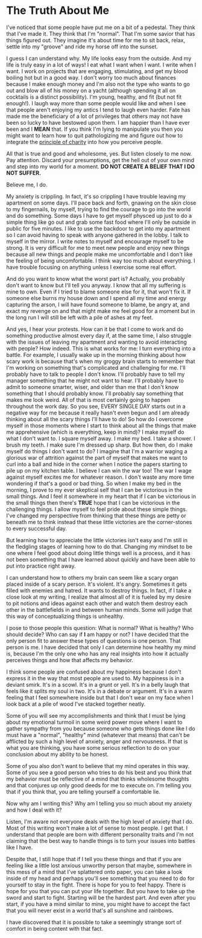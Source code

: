 # The Truth About Me
I've noticed that some people have put me on a bit of a pedestal. They think that I've made it. They think that I'm "normal". That I'm some savior that has things figured out. They imagine it's about time for me to sit back, relax, settle into my "groove" and ride my horse off into the sunset.

I guess I can understand why. My life looks easy from the outside. And my life is truly easy in a lot of ways! I eat what I want when I want. I write when I want. I work on projects that are engaging, stimulating, and get my blood boiling hot but in a good way. I don't worry too much about finances because I make enough money and I'm also not the type who wants to go out and blow all of his money on a yacht (although spending it all on cocktails is a distinct possibility). I'm young, healthy, and fit (but not fit enough!). I laugh way more than some people would like and when I see that people aren't enjoying my antics I tend to laugh even harder. Fate has made me the beneficiary of a lot of privileges that others may not have been so lucky to have bestowed upon them. I am happier than I have ever been and I **MEAN** that. If you think I'm lying to manipulate you then you might want to learn how to quit pathologizing me and figure out how to integrate the [principle of charity](https://en.wikipedia.org/wiki/Principle_of_charity) into how you perceive people.

All that is true and good and wholesome, yes. But listen closely to me now. Pay attention. Discard your presumptions, get the hell out of your own mind and step into my world for a moment. **DO NOT CREATE A BELIEF THAT I DO NOT SUFFER.**

Believe me, I do.

My anxiety is crippling. In fact, it's so crippling I have trouble leaving my apartment on some days. I'll pace back and forth, gnawing on the skin close to my fingernails, by myself, trying to find the courage to go into the world and do something. Some days I have to get myself physced up just to do a simple thing like go out and grab some fast food where I'll only be outside in public for five minutes. I like to use the backdoor to get into my apartment so I can avoid having to speak with anyone gathered in the lobby. I talk to myself in the mirror. I write notes to myself and encourage myself to be strong. It is very difficult for me to meet new people and enjoy new things because all new things and people make me uncomfortable and I don't like the feeling of being uncomfortable. I think way too much about everything. I have trouble focusing on anything unless I exercise some real effort.

And do you want to know what the worst part is? Actually, you probably don't want to know but I'll tell you anyway. I know that all my suffering is mine to own. Even if I tried to blame someone else for it, that won't fix it. If someone else burns my house down and I spend all my time and energy capturing the arson, I will have found someone to blame, be angry at, and exact my revenge on and that might make me feel good for a moment but in the long run I will still be left with a pile of ashes at my feet.

And yes, I hear your protests. How can it be that I come to work and do something productive almost every day if, at the same time, I also struggle with the issues of leaving my apartment and wanting to avoid interacting with people? How indeed. This is what works for me: I turn everything into a battle. For example, I usually wake up in the morning thinking about how scary work is because that's when my groggy brain starts to remember that I'm working on something that's complicated and challenging for me. I'll probably have to talk to people I don't know. I'll probably have to tell my manager something that he might not want to hear. I'll probably have to admit to someone smarter, wiser, and older than me that I don't know something that I should probably know. I'll probably say something that makes me look weird. All of that is most certainly going to happen throughout the work day. So you see, EVERY SINGLE DAY starts out in a negative way for me because it really hasn't even begun and I am already thinking about all the scary things I'll have to do! So how do I overcome myself in those moments where I start to think about all the things that make me apprehensive (which is everything, keep in mind)? I make myself do what I don't want to. I square myself away. I make my bed. I take a shower. I brush my teeth. I make sure I'm dressed up sharp. But how then, do I make myself do things I don't want to do? I imagine that I'm a warrior waging a glorious war of attrition against the part of myself that makes me want to curl into a ball and hide in the corner when I notice the papers starting to pile up on my kitchen table. I believe I can win the war too! The war I wage against myself excites me for whatever reason. I don't waste any more time wondering if that's a good or bad thing. So when I make my bed in the morning, I prove to my ever skeptical self that I can be victorious in the small things. And I feel it somewhere in my heart that if I can be victorious in the small things then there's **TRUE** hope that I can be victorious in the challenging things. I allow myself to feel pride about these simple things. I've changed my perspective from thinking that these things are petty or beneath me to think instead that these little victories are the corner-stones to every successful day.

But learning how to appreciate the little victories isn't easy and I'm still in the fledgling stages of learning how to do that. Changing my mindset to be one where I feel good about doing little things well is a process, and it has not been something that I have learned about quickly and have been able to put into practice right away.

I can understand how to others my brain can seem like a scary organ placed inside of a scary person. It's violent. It's angry. Sometimes it gets filled with enemies and hatred. It wants to destroy things. In fact, if I take a close look at my writing, I realize that almost all of it is fueled by my desire to pit notions and ideas against each other and watch them destroy each other in the battlefields in and between human minds. Some will judge that this way of conceptualizing things is unhealthy.

I pose to those people this question: What is normal? What is healthy? Who should decide? Who can say if **I** am happy or not? I have decided that the only person fit to answer these types of questions is one person. That person is me. I have decided that only I can determine how healthy my mind is, because I'm the only one who has any real insights into how it actually perceives things and how that affects my behavior.

I think some people are confused about my happiness because I don't express it in the way that most people are used to. My happiness is in a deviant smirk. It's in a scowl. It's in a grunt or yell. It's in a belly laugh that feels like it splits my soul in two. It's in a debate or argument. It's in a warm feeling that I feel somewhere inside but that I don't wear on my face when I look back at a pile of wood I've stacked together neatly.

Some of you will see my accomplishments and think that I must be lying about my emotional turmoil in some weird power move where I want to gather sympathy from you because someone who gets things done like I do must have a "normal", "healthy" mind (whatever that means) that can't be afflicted by such a high level of anxiety, anger and nervousness. If that is what you are thinking, you have some serious reflection to do on your conclusion about my ability to be honest.

Some of you also don't want to believe that my mind operates in this way. Some of you see a good person who tries to do his best and you think that my behavior must be reflective of a mind that thinks wholesome thoughts and that conjures up only good deeds for me to execute on. I'm telling you that if you think that, you are telling yourself a comfortable lie.

Now why am I writing this? Why am I telling you so much about my anxiety and how I deal with it?

Listen, I'm aware not everyone deals with the high level of anxiety that I do. Most of this writing won't make a lot of sense to most people. I get that. I understand that people are born with different personality traits and I'm not claiming that the best way to handle things is to turn your issues into battles like I have.

Despite that, I still hope that if I tell you these things and that if you are feeling like a little lost anxious unworthy person that maybe, somewhere in this mess of a mind that I've splattered onto paper, you can take a look inside of my head and perhaps you'll see something that you need to do for yourself to stay in the fight. There is hope for you to feel happy. There is hope for you that you can put your life together. But you have to take up the sword and start to fight. Starting will be the hardest part. And even after you start, if you have a mind similar to mine, you might have to accept the fact that you will never exist in a world that's all sunshine and rainbows.

I have discovered that it is possible to take a seemingly strange sort of comfort in being content with that fact.
